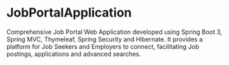# JobPortalApplication
Comprehensive Job Portal Web Application developed using Spring Boot 3, Spring MVC, Thymeleaf, Spring Security and Hibernate. It provides a platform for Job Seekers and Employers to connect, facilitating Job postings, applications and advanced searches.
